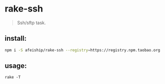 # rake-ssh
> Ssh/sftp task.

## install:
```bash
npm i -S afeiship/rake-ssh --registry=https://registry.npm.taobao.org
```

## usage:
~~~
rake -T
~~~
